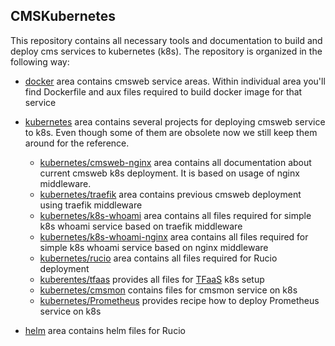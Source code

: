 ## CMSKubernetes
This repository contains all necessary tools and documentation to
build and deploy cms services to kubernetes (k8s). The repository
is organized in the following way:

- [docker](https://github.com/dmwm/CMSKubernetes/tree/master/docker)
area contains cmsweb service areas. Within individual area you'll find
Dockerfile and aux files required to build docker image for that service
- [kubernetes](https://github.com/dmwm/CMSKubernetes/tree/master/kubernetes)
area contains several projects for deploying cmsweb service to k8s.
Even though some of them are obsolete now we still keep them around for
the reference.
  - [kubernetes/cmsweb-nginx](https://github.com/dmwm/CMSKubernetes/tree/master/kubernetes/cmsweb-nginx)
  area contains all documentation about current cmsweb k8s deployment. It is
  based on usage of nginx middleware.
  - [kubernetes/traefik](https://github.com/dmwm/CMSKubernetes/tree/master/kubernetes/cmsweb-nginx)
  area contains previous cmsweb deployment using traefik middleware
  - [kubernetes/k8s-whoami](https://github.com/dmwm/CMSKubernetes/tree/master/kubernetes/k8s-whoami)
  area contains all files required for simple k8s whoami service based on
  traefik middleware
  - [kubernetes/k8s-whoami-nginx](https://github.com/dmwm/CMSKubernetes/tree/master/kubernetes/k8s-whoami-nginx)
  area contains all files required for simple k8s whoami service based on nginx
  middleware
  - [kubernetes/rucio](https://github.com/dmwm/CMSKubernetes/tree/master/kubernetes/rucio)
  area contains all files required for Rucio deployment
  - [kuberentes/tfaas](https://github.com/dmwm/CMSKubernetes/tree/master/kubernetes/tfaas)
  provides all files for [TFaaS](https://github.com/vkuznet/TFaaS) k8s setup
  - [kubernetes/cmsmon](https://github.com/dmwm/CMSKubernetes/tree/master/kubernetes/cmsmon)
  contains files for cmsmon service on k8s
  - [kubernetes/Prometheus](https://github.com/dmwm/CMSKubernetes/blob/master/kubernetes/Prometheus.md)
  provides recipe how to deploy Prometheus service on k8s

- [helm](https://github.com/dmwm/CMSKubernetes/tree/master/helm) area contains
helm files for Rucio
